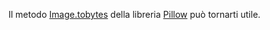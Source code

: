 Il metodo [Image.tobytes](https://pillow.readthedocs.io/en/stable/reference/Image.html#PIL.Image.Image.tobytes) della libreria [Pillow](https://pillow.readthedocs.io/en/stable/) può tornarti utile.